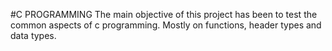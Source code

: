 #C PROGRAMMING
The main objective of this project has been to test the common aspects of c programming.
Mostly on functions, header types and data types.

